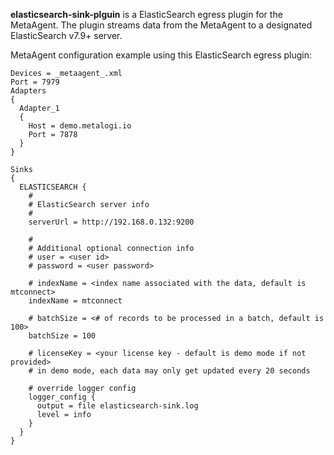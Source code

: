 **elasticsearch-sink-plguin** is a ElasticSearch egress plugin for the MetaAgent.  The plugin streams data from the MetaAgent to a designated ElasticSearch v7.9+ server.

MetaAgent configuration example using this ElasticSearch egress plugin:
```
Devices = _metaagent_.xml
Port = 7979
Adapters
{
  Adapter_1
  {
    Host = demo.metalogi.io
    Port = 7878
  }
}

Sinks
{
  ELASTICSEARCH {
    #
    # ElasticSearch server info
    #
    serverUrl = http://192.168.0.132:9200

    #
    # Additional optional connection info
    # user = <user id>
    # password = <user password>

    # indexName = <index name associated with the data, default is mtconnect>
    indexName = mtconnect

    # batchSize = <# of records to be processed in a batch, default is 100>
    batchSize = 100

    # licenseKey = <your license key - default is demo mode if not provided>
    # in demo mode, each data may only get updated every 20 seconds

    # override logger config 
    logger_config {
      output = file elasticsearch-sink.log
      level = info
    }
  }
}
```
